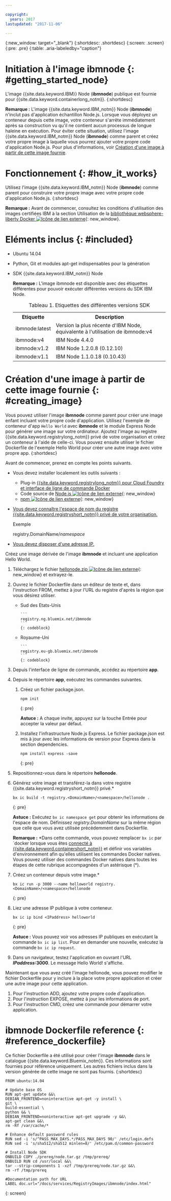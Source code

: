 ```yaml
---

copyright:
  years: 2017
lastupdated: "2017-11-06"

---
```


{:new_window: target="_blank"}
{:shortdesc: .shortdesc}
{:screen: .screen}
{:pre: .pre}
{:table: .aria-labeledby="caption"}

# Initiation à l'image **ibmnode** {: #getting_started_node}

L'image {{site.data.keyword.IBM}} Node (**ibmnode**) publique est fournie pour {{site.data.keyword.containerlong_notm}}.
{:shortdesc}

**Remarque :** L'image {{site.data.keyword.IBM_notm}} Node (**ibmnode**) n'inclut pas d'application échantillon Node.js. Lorsque vous déployez un conteneur depuis cette image, votre conteneur s'arrête immédiatement après sa construction
vu qu'il ne contient aucun processus de longue haleine en exécution. Pour éviter cette situation, utilisez l'image {{site.data.keyword.IBM_notm}} Node (**ibmnode**) comme parent et créez votre propre image à laquelle vous pourrez ajouter votre propre code d'application Node.js. Pour plus d'informations, voir [Création d'une image à partir de cette image fournie](#creating_image).

# Fonctionnement {: #how_it_works}

Utilisez l'image {{site.data.keyword.IBM_notm}} Node (**ibmnode**) comme parent pour construire votre propre image avec votre propre code d'application Node.js.
{:shortdesc}

**Remarque :** Avant de commencer, consultez les conditions d'utilisation des images certifiées IBM à la section Utilisation de la [bibliothèque websphere-liberty Docker ![Icône de lien externe](../../../icons/launch-glyph.svg "Icône de lien externe:")](https://github.com/docker-library/docs/tree/master/websphere-liberty){: new_window}.

# Eléments inclus {: #included}

* Ubuntu 14.04
* Python, Git et modules apt-get indispensables pour la génération
* SDK {{site.data.keyword.IBM_notm}} Node

    **Remarque :** L'image ibmnode est disponible avec des étiquettes différentes pour pouvoir exécuter différentes versions du SDK IBM Node.

    <table>
    <caption> Tableau 1. Etiquettes des différentes versions SDK </caption>
      <tr>
        <th> Etiquette </th>
        <th> Description </th>
      </tr>
      <tr>
        <td> ibmnode:latest </td>
        <td> Version la plus récente d'IBM Node, équivalente à l'utilisation de ibmnode:v4 </td>
      </tr>
      <tr>
        <td> ibmnode:v4 </td>
        <td> IBM Node 4.4.0 </td>
      </tr>
      <tr>
        <td> ibmnode:v1.2 </td>
        <td> IBM Node 1.2.0.8 (0.12.10) </td>
      </tr>
      <tr>
        <td> ibmnode:v1.1 </td>
        <td> IBM Node 1.1.0.18 (0.10.43) </td>
      </tr>
    </table>


# Création d'une image à partir de cette image fournie {: #creating_image}

Vous pouvez utiliser l'image **ibmnode** comme parent pour créer une image enfant incluant votre propre
code d'application. Utilisez l'exemple de conteneur d'app `Hello World` avec
**ibmnode** et le module Express Node pour générer une image sur votre ordinateur. Ajoutez l'image au registre {{site.data.keyword.registrylong_notm}} privé de votre organisation et créez un conteneur à l'aide de celle-ci. Vous pouvez ensuite utiliser le fichier Dockerfile de l'exemple Hello World pour créer une autre image
avec votre propre app.
{:shortdesc}

Avant de commencer, prenez en compte les points suivants.

* Vous devez installer localement les outils suivants :
  * Plug-in [{{site.data.keyword.registrylong_notm}}
pour Cloud Foundry et interface de ligne de commande Docker](/docs/containers/container_cli_cfic_install.html)
  * Code source de [Node.js ![Icône de lien externe](../../../icons/launch-glyph.svg "Icône de lien externe")](https://nodejs.org/en/download/){: new_window}
  * [npm ![Icône de lien externe](../../../icons/launch-glyph.svg "Icône de lien externe")](https://github.com/npm/npm){: new_window}
* [Vous devez connaître l'espace de nom du registre {{site.data.keyword.registryshort_notm}} privé de votre organisation.](/docs/containers/container_cli_reference_cfic.html#container_cli_reference_cfic__namespace)

    Exemple

    registry.DomainName/<var class="keyword varname">namespace</var>

* [Vous devez disposer d'une
adresse IP.](/docs/containers/container_cli_reference_cfic.html#container_cli_reference_cfic__ip_request)

Créez une image dérivée de l'image **ibmnode** et incluant une application Hello World.
1.  Téléchargez le fichier [hellonode.zip ![Icône de lien externe](../../../icons/launch-glyph.svg "Icône de lien externe")](ftp://public.dhe.ibm.com/cloud/bluemix/containers/hellonode.zip){: new_window} et extrayez-le.
1.  Ouvrez le fichier Dockerfile dans un éditeur de texte et, dans l'instruction FROM, mettez à jour l'URL du registre d'après la région que vous désirez
utiliser.

    <ul>
    <li>Sud des Etats-Unis

        ```
		registry.ng.bluemix.net/ibmnode
		```
		{: codeblock}

    </li>
    <li>Royaume-Uni

        ```
		registry.eu-gb.bluemix.net/ibmnode
		```
		{: codeblock}

      </li>
    </ul>

1.  Depuis l'interface de ligne de commande, accédez au répertoire **app**.
1.  Depuis le répertoire **app**, exécutez les commandes suivantes.
    1.  Créez un fichier package.json.

        ```
        npm init
        ```
        {: pre}

        **Astuce :** A chaque invite, appuyez sur la touche Entrée pour accepter la valeur par défaut.

    2.  Installez l'infrastructure Node.js Express. Le fichier package.json est mis à jour avec les informations de version pour Express dans la section dependencies.

        ```
        npm install express -save
        ```
        {: pre}

1.  Repositionnez-vous dans le répertoire **hellonode**.
1.  Générez votre image et transférez-la dans votre registre {{site.data.keyword.registryshort_notm}} privé.*

    ```
    bx ic build -t registry.<DomainName>/<namespace>/hellonode .
    ```
    {: pre}

    **Astuce :** Exécutez `bx ic namespace get` pour obtenir les informations de l'espace de nom.  Définissez _registry.DomainName_ sur la même région que celle que vous avez utilisée précédemment dans Dockerfile.

    **Remarque :** \*Dans cette commande, vous pouvez remplacer `bx ic` par `docker lorsque vous êtes [connecté à {{site.data.keyword.containershort_notm}}](/docs/containers/container_cli_cfic_install.html#container_cli_login) et définir vos variables d'environnement afin qu'elles utilisent les commandes Docker natives. Vous pouvez utiliser des commandes Docker natives dans toutes les étapes de cette rubrique accompagnées d'un astérisque (*).

1.  Créez un conteneur depuis votre image.*

    ```
    bx ic run -p 3000 --name helloworld registry.<DomainName>/<namespace>/hellonode
    ```
    {: pre}

1.  Liez une adresse IP publique à votre conteneur.

    ```
    bx ic ip bind <IPaddress> helloworld
    ```
    {: pre}

    **Astuce :** Vous pouvez voir vos adresses IP publiques en exécutant la commande `bx ic ip list`. Pour en demander une nouvelle, exécutez la commande `bx ic ip request`.

1. Dans un navigateur, testez l'application en ouvrant l'URL **<var class="varname">IPaddress</var>:3000**. Le message Hello World! s'affiche.

Maintenant que vous avez créé l'image hellonode, vous pouvez modifier le fichier Dockerfile pour y inclure à la place votre propre application et créer une
autre image pour cette application.

1.  Pour l'instruction ADD, ajoutez votre propre code d'application.
1.  Pour l'instruction EXPOSE, mettez à jour les informations de port.
1.  Pour l'instruction CMD, créez une commande pour démarrer votre application.


# **ibmnode** Dockerfile reference {: #reference_dockerfile}

Ce fichier Dockerfile a été utilisé pour créer l'image **ibmnode** dans le catalogue {{site.data.keyword.Bluemix_notm}}. Ces informations sont fournies pour référence uniquement. Les autres fichiers inclus dans la version générée de cette image ne sont pas fournis.
{:shortdesc}

```
FROM ubuntu:14.04

# Update base OS
RUN apt-get update &&\
DEBIAN_FRONTEND=noninteractive apt-get -y install \
git \
build-essential \
python && \
DEBIAN_FRONTEND=noninteractive apt-get upgrade -y &&\
apt-get clean &&\
rm -Rf /var/cache/*

# Enhance default password rules
RUN sed -i 's/^PASS_MAX_DAYS.*/PASS_MAX_DAYS 90/' /etc/login.defs
RUN sed -i 's/sha512/sha512 minlen=8/' /etc/pam.d/common-password

# Install Node SDK
ONBUILD COPY ./prereq/node.tar.gz /tmp/prereq/
ONBUILD RUN cd /usr/local &&\
tar --strip-components 1 -xzf /tmp/prereq/node.tar.gz &&\
rm -rf /tmp/prereq

#Documentation path for URL
LABEL doc.url="/docs/services/RegistryImages/ibmnode/index.html"
```
{: screen}
